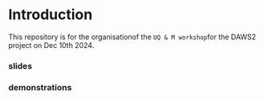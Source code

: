 # Introduction

This repository is for the organisationof the `UQ & M workshop`for the DAWS2 project on Dec 10th 2024.

### slides


### demonstrations



